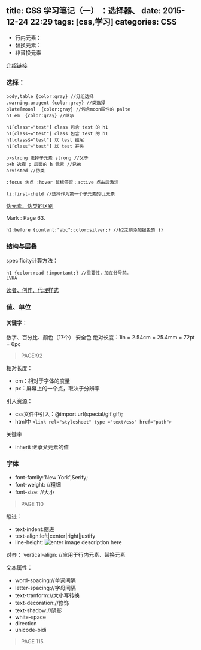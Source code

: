 title: CSS 学习笔记（一） ：选择器、
date: 2015-12-24 22:29
tags: [css,学习]
categories: CSS
---

- 行内元素：
- 替换元素：
- 非替换元素

 [介绍链接](http://blog.csdn.net/chenmoquan/article/details/44646369)

### 选择：

    body,table {color:gray} //分组选择
	.warning.uragent {color:gray} //类选择
	plate[moon]  {color:gray} //包含moon属性的 palte
	h1 em  {color:gray} //继承
	
	h1[class*="test"] class 包含 test 的 h1
	h1[class~="test"] class 包含 test 的 h1
	h1[class$="test"] 以 test 结尾
	h1[class^="test"] 以 test 开头
	
	p>strong 选择子元素 strong //父子
	p+h 选择 p 后面的 h 元素 //兄弟
	a:visted //伪类
	
	:focus 焦点 :hover 鼠标停留：active 点击后激活
	
	li:first-child //选择作为第一个子元素的li元素

[伪元素、伪类的区别](http://segmentfault.com/a/1190000000484493)

Mark : Page 63.

    h2:before {content:"abc";color:silver;} //h2之前添加银色的 }}
	
###  结构与层叠
specificity计算方法：

 

    h1 {color:read !important;} //重要性，加在分号前。
    LVHA

[读者、创作、代理样式
](http://blog.sina.com.cn/s/blog_4398c8d30100zht5.html)

### 值、单位
#### 关键字：
数字、百分比、颜色（17个）
安全色
绝对长度：1in = 2.54cm = 25.4mm = 72pt = 6pc 

> PAGE:92

相对长度：
- em：相对于字体的度量
- px：屏幕上的一个点，取决于分辨率

引入资源：
- css文件中引入：@import url(special/gif.gif);
- html中 `<link rel="stylesheet" type ="text/css" href="path">`

关键字

- inherit 继承父元素的值

### 字体

- font-family:'New York',Serify;
- font-weight: //粗细
- font-size: //大小
> PAGE 110

缩进：
- text-indent:缩进
- text-align:left|center|right|justify
- line-height:
![enter image description here](http://ww4.sinaimg.cn/large/c048f998gw1ezczrob8hyj20ob05yt9t.jpg)

对齐：
vertical-align: //应用于行内元素、替换元素

文本属性：
- word-spacing://单词间隔
- letter-spacing://字母间隔
- text-tranform://大小写转换
- text-decoration://修饰
- text-shadow://阴影
- white-space
- direction
- unicode-bidi

> PAGE 115

